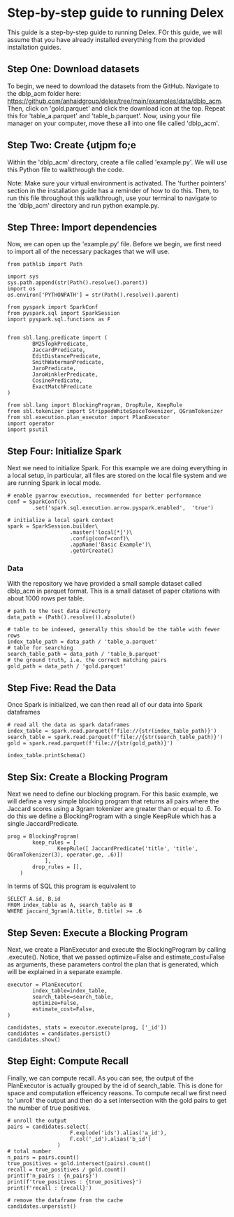 # Step-by-step guide to running Delex
This guide is a step-by-step guide to running Delex. FOr this guide, we will assume that you have already installed everything from the provided installation guides.

## Step One: Download datasets
To begin, we need to download the datasets from the GitHub. Navigate to the dblp_acm folder here: https://github.com/anhaidgroup/delex/tree/main/examples/data/dblp_acm. Then, click on 'gold.parquet' and click the download icon at the top. Repeat this for 'table_a.parquet' and 'table_b.parquet'. Now, using your file manager on your computer, move these all into one file called 'dblp_acm'.

## Step Two: Create {utjpm fo;e
Within the 'dblp_acm' directory, create a file called 'example.py'. We will use this Python file to walkthrough the code.

Note: Make sure your virtual environment is activated. The 'further pointers' section in the installation guide has a reminder of how to do this. Then, to run this file throughout this walkthrough, use your terminal to navigate to the 'dblp_acm' directory and run python example.py.

## Step Three: Import dependencies
Now, we can open up the 'example.py' file. Before we begin, we first need to import all of the necessary packages that we will use.

```
from pathlib import Path

import sys
sys.path.append(str(Path().resolve().parent))
import os
os.environ['PYTHONPATH'] = str(Path().resolve().parent)

from pyspark import SparkConf
from pyspark.sql import SparkSession
import pyspark.sql.functions as F


from sbl.lang.predicate import (
        BM25TopkPredicate,
        JaccardPredicate,
        EditDistancePredicate,
        SmithWatermanPredicate,
        JaroPredicate, 
        JaroWinklerPredicate, 
        CosinePredicate, 
        ExactMatchPredicate
)

from sbl.lang import BlockingProgram, DropRule, KeepRule
from sbl.tokenizer import StrippedWhiteSpaceTokenizer, QGramTokenizer
from sbl.execution.plan_executor import PlanExecutor
import operator
import psutil
```

## Step Four: Initialize Spark
Next we need to initialize Spark. For this example we are doing everything in a local setup, in particular, all files are stored on the local file system and we are running Spark in local mode. 

```
# enable pyarrow execution, recommended for better performance
conf = SparkConf()\
        .set('spark.sql.execution.arrow.pyspark.enabled',  'true')

# initialize a local spark context
spark = SparkSession.builder\
                    .master('local[*]')\
                    .config(conf=conf)\
                    .appName('Basic Example')\
                    .getOrCreate()
```

### Data
With the repository we have provided a small sample dataset called dblp_acm in parquet format. This is a small dataset of paper citations with about 1000 rows per table.

```
# path to the test data directory
data_path = (Path().resolve()).absolute()

# table to be indexed, generally this should be the table with fewer rows
index_table_path = data_path / 'table_a.parquet'
# table for searching
search_table_path = data_path / 'table_b.parquet'
# the ground truth, i.e. the correct matching pairs
gold_path = data_path / 'gold.parquet'
```

## Step Five: Read the Data
Once Spark is initialized, we can then read all of our data into Spark dataframes

```
# read all the data as spark dataframes
index_table = spark.read.parquet(f'file://{str(index_table_path)}')
search_table = spark.read.parquet(f'file://{str(search_table_path)}')
gold = spark.read.parquet(f'file://{str(gold_path)}')

index_table.printSchema()
```

## Step Six: Create a Blocking Program
Next we need to define our blocking program. For this basic example, we will define a very simple blocking program that returns all pairs where the Jaccard scores using a 3gram tokenizer are greater than or equal to .6. To do this we define a BlockingProgram with a single KeepRule which has a single JaccardPredicate.

```
prog = BlockingProgram(
        keep_rules = [
                KeepRule([ JaccardPredicate('title', 'title', QGramTokenizer(3), operator.ge, .6)])
            ],
        drop_rules = [],
    )
```

In terms of SQL this program is equivalent to

```
SELECT A.id, B.id
FROM index_table as A, search_table as B
WHERE jaccard_3gram(A.title, B.title) >= .6
```

## Step Seven: Execute a Blocking Program
Next, we create a PlanExecutor and execute the BlockingProgram by calling .execute(). Notice, that we passed optimize=False and estimate_cost=False as arguments, these parameters control the plan that is generated, which will be explained in a separate example.
```
executor = PlanExecutor(
        index_table=index_table, 
        search_table=search_table,
        optimize=False,
        estimate_cost=False,
)

candidates, stats = executor.execute(prog, ['_id'])
candidates = candidates.persist()
candidates.show()
```

## Step Eight: Compute Recall
Finally, we can compute recall. As you can see, the output of the PlanExecutor is actually grouped by the id of search_table. This is done for space and computation effeicency reasons. To compute recall we first need to 'unroll' the output and then do a set intersection with the gold pairs to get the number of true positives.

```
# unroll the output
pairs = candidates.select(
                    F.explode('ids').alias('a_id'),
                    F.col('_id').alias('b_id')
                )
# total number 
n_pairs = pairs.count()
true_positives = gold.intersect(pairs).count()
recall = true_positives / gold.count()
print(f'n_pairs : {n_pairs}')
print(f'true_positives : {true_positives}')
print(f'recall : {recall}')

# remove the dataframe from the cache
candidates.unpersist()
```
